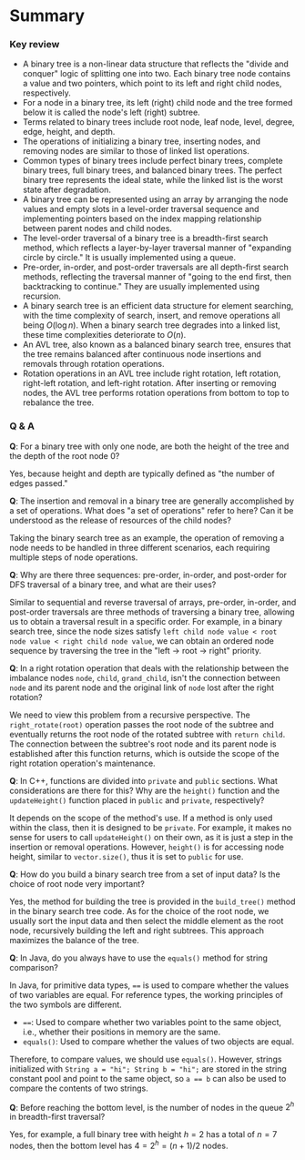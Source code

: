 # Summary

### Key review

- A binary tree is a non-linear data structure that reflects the "divide and conquer" logic of splitting one into two. Each binary tree node contains a value and two pointers, which point to its left and right child nodes, respectively.
- For a node in a binary tree, its left (right) child node and the tree formed below it is called the node's left (right) subtree.
- Terms related to binary trees include root node, leaf node, level, degree, edge, height, and depth.
- The operations of initializing a binary tree, inserting nodes, and removing nodes are similar to those of linked list operations.
- Common types of binary trees include perfect binary trees, complete binary trees, full binary trees, and balanced binary trees. The perfect binary tree represents the ideal state, while the linked list is the worst state after degradation.
- A binary tree can be represented using an array by arranging the node values and empty slots in a level-order traversal sequence and implementing pointers based on the index mapping relationship between parent nodes and child nodes.
- The level-order traversal of a binary tree is a breadth-first search method, which reflects a layer-by-layer traversal manner of "expanding circle by circle." It is usually implemented using a queue.
- Pre-order, in-order, and post-order traversals are all depth-first search methods, reflecting the traversal manner of "going to the end first, then backtracking to continue." They are usually implemented using recursion.
- A binary search tree is an efficient data structure for element searching, with the time complexity of search, insert, and remove operations all being $O(\log n)$. When a binary search tree degrades into a linked list, these time complexities deteriorate to $O(n)$.
- An AVL tree, also known as a balanced binary search tree, ensures that the tree remains balanced after continuous node insertions and removals through rotation operations.
- Rotation operations in an AVL tree include right rotation, left rotation, right-left rotation, and left-right rotation. After inserting or removing nodes, the AVL tree performs rotation operations from bottom to top to rebalance the tree.

### Q & A

**Q**: For a binary tree with only one node, are both the height of the tree and the depth of the root node $0$?

Yes, because height and depth are typically defined as "the number of edges passed."

**Q**: The insertion and removal in a binary tree are generally accomplished by a set of operations. What does "a set of operations" refer to here? Can it be understood as the release of resources of the child nodes?

Taking the binary search tree as an example, the operation of removing a node needs to be handled in three different scenarios, each requiring multiple steps of node operations.

**Q**: Why are there three sequences: pre-order, in-order, and post-order for DFS traversal of a binary tree, and what are their uses?

Similar to sequential and reverse traversal of arrays, pre-order, in-order, and post-order traversals are three methods of traversing a binary tree, allowing us to obtain a traversal result in a specific order. For example, in a binary search tree, since the node sizes satisfy `left child node value < root node value < right child node value`, we can obtain an ordered node sequence by traversing the tree in the "left $\rightarrow$ root $\rightarrow$ right" priority.

**Q**: In a right rotation operation that deals with the relationship between the imbalance nodes `node`, `child`, `grand_child`, isn't the connection between `node` and its parent node and the original link of `node` lost after the right rotation?

We need to view this problem from a recursive perspective. The `right_rotate(root)` operation passes the root node of the subtree and eventually returns the root node of the rotated subtree with `return child`. The connection between the subtree's root node and its parent node is established after this function returns, which is outside the scope of the right rotation operation's maintenance.

**Q**: In C++, functions are divided into `private` and `public` sections. What considerations are there for this? Why are the `height()` function and the `updateHeight()` function placed in `public` and `private`, respectively?

It depends on the scope of the method's use. If a method is only used within the class, then it is designed to be `private`. For example, it makes no sense for users to call `updateHeight()` on their own, as it is just a step in the insertion or removal operations. However, `height()` is for accessing node height, similar to `vector.size()`, thus it is set to `public` for use.

**Q**: How do you build a binary search tree from a set of input data? Is the choice of root node very important?

Yes, the method for building the tree is provided in the `build_tree()` method in the binary search tree code. As for the choice of the root node, we usually sort the input data and then select the middle element as the root node, recursively building the left and right subtrees. This approach maximizes the balance of the tree.

**Q**: In Java, do you always have to use the `equals()` method for string comparison?

In Java, for primitive data types, `==` is used to compare whether the values of two variables are equal. For reference types, the working principles of the two symbols are different.

- `==`: Used to compare whether two variables point to the same object, i.e., whether their positions in memory are the same.
- `equals()`: Used to compare whether the values of two objects are equal.

Therefore, to compare values, we should use `equals()`. However, strings initialized with `String a = "hi"; String b = "hi";` are stored in the string constant pool and point to the same object, so `a == b` can also be used to compare the contents of two strings.

**Q**: Before reaching the bottom level, is the number of nodes in the queue $2^h$ in breadth-first traversal?

Yes, for example, a full binary tree with height $h = 2$ has a total of $n = 7$ nodes, then the bottom level has $4 = 2^h = (n + 1) / 2$ nodes.
